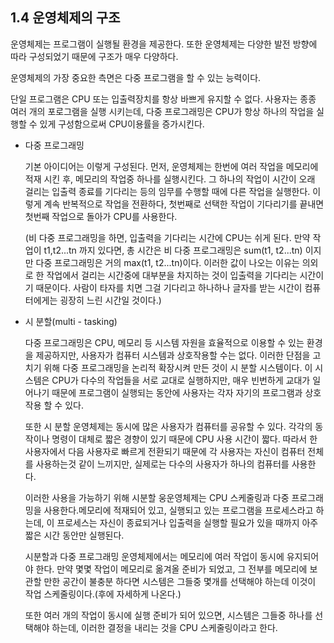 ## 1.4 운영체제의 구조

운영체제는 프로그램이 실행될 환경을 제공한다. 또한 운영체제는 다양한 발전 방향에 따라 구성되었기 때문에 구조가 매우 다양하다.

운영체제의 가장 중요한 측면은 다중 프로그램을 할 수 있는 능력이다.

단일 프로그램은 CPU 또는 입출력장치를 항상 바쁘게 유지할 수 없다. 사용자는 종종 여러 개의 포로그램을 실행 시키는데, 다중 프로그래밍은 CPU가 항상 하나의 작업을 실행할 수 있게 구성함으로써 CPU이용률을 증가시킨다.

* 다중 프로그래밍

  기본 아이디어는 이렇게 구성된다. 먼저, 운영체제는 한번에 여러 작업을 메모리에 적재 시킨 후, 메모리의 작업중 하나를 실행시킨다. 그 하나의 작업이 시간이 오래 걸리는 입출력 종료를 기다리는 등의 임무를 수행할 때에 다른 작업을 실행한다. 이렇게 계속 반복적으로 작업을 전환하다, 첫번째로 선택한 작업이 기다리기를 끝내면 첫번째 작업으로 돌아가 CPU를 사용한다.

  (비 다중 프로그래밍을 하면, 입출력을 기다리는 시간에 CPU는 쉬게 된다. 만약 작업이 t1,t2...tn 까지 있다면, 총 시간은 비 다중 프로그래밍은 sum(t1, t2...tn) 이지만 다중 프로그래밍은 거의 max(t1, t2...tn)이다. 이러한 값이 나오는 이유는 의외로 한 작업에서 걸리는 시간중에 대부분을 차지하는 것이 입출력을 기다리는 시간이기 때문이다. 사람이 타자를 치면 그걸 기다리고 하나하나 글자를 받는 시간이 컴퓨터에게는 굉장히 느린 시간일 것이다.)

* 시 분할(multi - tasking)

  다중 프로그래밍은 CPU, 메모리 등 시스템 자원을 효율적으로 이용할 수 있는 환경을 제공하지만, 사용자가 컴퓨터 시스템과 상호작용할 수는 없다. 이러한 단점을 고치기 위해 다중 프로그래밍을 논리적 확장시켜 만든 것이 시 분할 시스템이다. 이 시스템은 CPU가 다수의 작업들을 서로 교대로 실행하지만, 매우 빈번하게 교대가 일어나기 때문에 프로그램이 실행되는 동안에 사용자는 각자 자기의 프로그램과 상호작용 할 수 있다.
  
  또한 시 분할 운영체제는 동시에 많은 사용자가 컴퓨터를 공유할 수 있다. 각각의 동작이나 명령이 대체로 짧은 경향이 있기 때문에 CPU 사용 시간이 짧다. 따라서 한 사용자에서 다음 사용자로 빠르게 전환되기 때문에 각 사용자는 자신이 컴퓨터 전체를 사용하는것 같이 느끼지만, 실제로는 다수의 사용자가 하나의 컴퓨터를 사용한다.
  
  이러한 사용을 가능하기 위해 시분할 웅운영체제는 CPU 스케줄링과 다중 프로그래밍을 사용한다.메모리에 적재되어 있고, 실행되고 있는 프로그램을 프로세스라고 하는데, 이 프로세스는 자신이 종료되거나 입출력을 실행할 필요가 있을 때까지 아주 짧은 시간 동안만 실행된다.
  
  시분할과 다중 프로그래밍 운영체제에서는 메모리에 여러 작업이 동시에 유지되어야 한다. 만약 몇몇 작업이 메모리로 옮겨올 준비가 되었고, 그 전부를 메모리에 보관할 만한 공간이 불충분 하다면 시스템은 그들중 몇개를 선택해야 하는데 이것이 작업 스케줄링이다.(후에 자세하게 나온다.)
  
  또한 여러 개의 작업이 동시에 실행 준비가 되어 있으면, 시스템은 그들중 하나를 선택해야 하는데, 이러한 결정을 내리는 것을  CPU 스케줄링이라고 한다.




